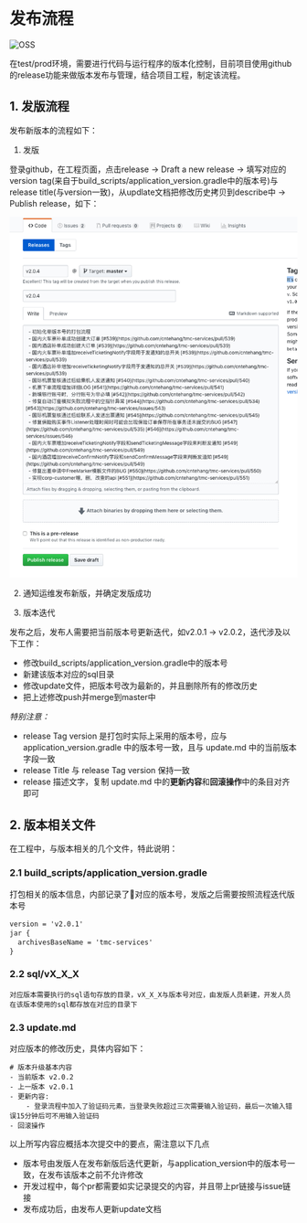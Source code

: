 # 发布流程

![OSS](https://static.cnbetacdn.com/article/2018/0821/6516ac17b422c31.png)

在test/prod环境，需要进行代码与运行程序的版本化控制，目前项目使用github的release功能来做版本发布与管理，结合项目工程，制定该流程。

## 1. 发版流程

发布新版本的流程如下：

1. 发版

登录github，在工程页面，点击release -> Draft a new release -> 填写对应的version tag(来自于build_scripts/application_version.gradle中的版本号)与release title(与version一致)，从updlate文档把修改历史拷贝到describe中 -> Publish release，如下：

![发布示例](./resources/release_example.png)

2. 通知运维发布新版，并确定发版成功

3. 版本迭代

发布之后，发布人需要把当前版本号更新迭代，如v2.0.1 -> v2.0.2，迭代涉及以下工作：

- 修改build_scripts/application_version.gradle中的版本号
- 新建该版本对应的sql目录
- 修改update文件，把版本号改为最新的，并且删除所有的修改历史
- 把上述修改push并merge到master中

*特别注意：*
- release Tag version 是打包时实际上采用的版本号，应与 application_version.gradle 中的版本号一致，且与 update.md 中的当前版本字段一致
- release Title 与 release Tag version 保持一致
- release 描述文字，复制 update.md 中的**更新内容**和**回滚操作**中的条目对齐即可

## 2. 版本相关文件

在工程中，与版本相关的几个文件，特此说明：

### 2.1 build_scripts/application_version.gradle

打包相关的版本信息，内部记录了对应的版本号，发版之后需要按照流程迭代版本号

```text
version = 'v2.0.1'
jar {
  archivesBaseName = 'tmc-services'
}
```

### 2.2 sql/vX_X_X

    对应版本需要执行的sql语句存放的目录，vX_X_X与版本号对应，由发版人员新建，开发人员在该版本使用的sql都存放在对应的目录下

### 2.3 update.md

对应版本的修改历史，具体内容如下：

```text
# 版本升级基本内容
- 当前版本 v2.0.2
- 上一版本 v2.0.1
- 更新内容:
    - 登录流程中加入了验证码元素，当登录失败超过三次需要输入验证码，最后一次输入错误15分钟后可不用输入验证码
- 回滚操作
```

以上所写内容应概括本次提交中的要点，需注意以下几点

- 版本号由发版人在发布新版后迭代更新，与application_version中的版本号一致，在发布该版本之前不允许修改
- 开发过程中，每个pr都需要如实记录提交的内容，并且带上pr链接与issue链接
- 发布成功后，由发布人更新update文档